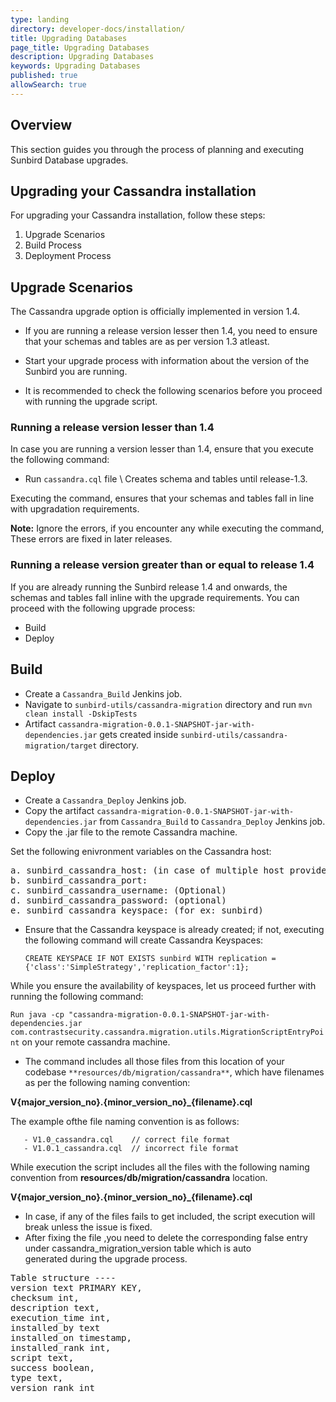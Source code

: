 ```yaml
---
type: landing
directory: developer-docs/installation/
title: Upgrading Databases
page_title: Upgrading Databases
description: Upgrading Databases
keywords: Upgrading Databases
published: true
allowSearch: true
---
```

## Overview

This section guides you through the process of planning and executing Sunbird Database upgrades. 

## Upgrading your Cassandra installation

For upgrading your Cassandra installation, follow these steps:

1. Upgrade Scenarios
2. Build Process
3. Deployment Process

## Upgrade Scenarios

The Cassandra upgrade option is officially implemented in version 1.4.

- If you are running a release version lesser then 1.4, you need to ensure that your schemas and tables are as per version 1.3 atleast. 

- Start your upgrade process with information about the version of the Sunbird you are running.

- It is recommended to check the following scenarios before you proceed with running the upgrade script.  

### Running a release version lesser than 1.4

In case you are running a version lesser than 1.4, ensure that you execute the following command:

- Run `cassandra.cql` file  \\ Creates schema and tables until release-1.3. 

Executing the command, ensures that your schemas and tables fall in line with upgradation requirements.

**Note:** Ignore the errors, if you encounter any while executing the command, These errors are fixed in later releases.

### Running a release version greater than or equal to release 1.4

If you are already running the Sunbird release 1.4 and onwards, the schemas and tables fall inline with the upgrade requirements. You can proceed with the following upgrade process:

- Build 
- Deploy 

## Build

- Create a `Cassandra_Build` Jenkins job.
- Navigate to `sunbird-utils/cassandra-migration` directory and run `mvn clean install -DskipTests`
- Artifact `cassandra-migration-0.0.1-SNAPSHOT-jar-with-dependencies.jar` gets created inside `sunbird-utils/cassandra-migration/target`   directory.

## Deploy

- Create a `Cassandra_Deploy` Jenkins job.
- Copy the artifact `cassandra-migration-0.0.1-SNAPSHOT-jar-with-dependencies.jar` from `Cassandra_Build` to `Cassandra_Deploy`
Jenkins job.
- Copy the .jar file to the remote Cassandra machine.

Set the following enivronment variables on the Cassandra host:

<pre>
a. sunbird_cassandra_host: (in case of multiple host provide the value comma separated) 
b. sunbird_cassandra_port: 
c. sunbird_cassandra_username: (Optional) 
d. sunbird_cassandra_password: (optional) 
e. sunbird_cassandra_keyspace: (for ex: sunbird)
</pre>

- Ensure that the Cassandra keyspace is already created; if not, executing the following command will create Cassandra Keyspaces:

   ``CREATE KEYSPACE IF NOT EXISTS sunbird WITH replication = {'class':'SimpleStrategy','replication_factor':1};``

While you ensure the availability of keyspaces, let us proceed further with running the following command:

``Run java -cp "cassandra-migration-0.0.1-SNAPSHOT-jar-with-dependencies.jar com.contrastsecurity.cassandra.migration.utils.MigrationScriptEntryPoint`` on your remote cassandra machine.

- The command includes all those files from this location of your codebase `**resources/db/migration/cassandra**`, which have filenames as  per the following naming convention:

**V{major_version_no}.{minor_version_no}_{filename}.cql** 

The example ofthe file naming convention is as follows:
   
       - V1.0_cassandra.cql    // correct file format
       - V1.0.1_cassandra.cql  // incorrect file format

While execution the script includes all the files with the following naming convention from **resources/db/migration/cassandra** location.

   **V{major_version_no}.{minor_version_no}_{filename}.cql**

- In case, if any of the files fails to get included, the script execution will break unless the issue is fixed.
- After fixing the file ,you need to delete the corresponding false entry under cassandra_migration_version table which is auto  
  generated during the upgrade process.
   
<pre>
Table structure ----
version text PRIMARY KEY,
checksum int,
description text,
execution_time int,
installed_by text
installed_on timestamp,
installed_rank int,
script text,
success boolean,
type text,
version_rank int
</pre>
